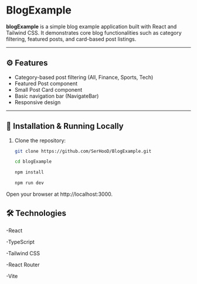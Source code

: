 # BlogExample

**blogExample** is a simple blog example application built with React and Tailwind CSS. It demonstrates core blog functionalities such as category filtering, featured posts, and card-based post listings.

---

## ⚙️ Features

- Category-based post filtering (All, Finance, Sports, Tech)
- Featured Post component
- Small Post Card component
- Basic navigation bar (NavigateBar)
- Responsive design

---

## 🚀 Installation & Running Locally

1. Clone the repository:
   ```bash
   git clone https://github.com/SerHooD/BlogExample.git

   cd blogExample

   npm install

   npm run dev
   
Open your browser at http://localhost:3000.

## 🛠️ Technologies
 -React

 -TypeScript

 -Tailwind CSS

 -React Router

 -Vite
